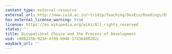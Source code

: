 ```yaml
---
content_type: external-resource
external_url: http://www.isid.ac.in/~tridip/Teaching/DevEco/Readings/05Inequality/03Banerjee%26Newman-JPE1993.pdf
has_external_license_warning: true
license: https://en.wikipedia.org/wiki/All_rights_reserved
status: ''
title: Occupational Choice and the Process of Development
uid: c06b225b-923e-4f99-b946-1f436400202c
wayback_url: ''
---
```


